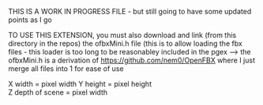 THIS IS A WORK IN PROGRESS FILE - but still going to have some updated points as I go

TO USE THIS EXTENSION, you must also download and link (from this directory in the repos) the ofbxMini.h file (this is to allow loading the fbx files - this loader is too long to be reasonabley included in the pgex --> the ofbxMini.h is a derivation of https://github.com/nem0/OpenFBX where I just merge all files into 1 for ease of use

X width = pixel width 
Y height = pixel height  
Z depth of scene = pixel width

